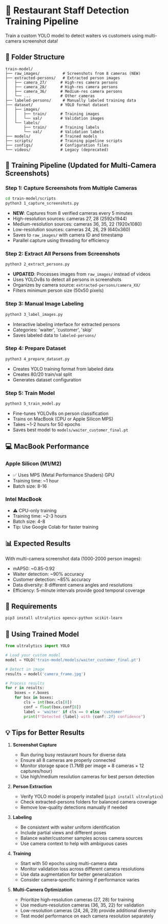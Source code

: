 # 🎯 Restaurant Staff Detection Training Pipeline

Train a custom YOLO model to detect waiters vs customers using multi-camera screenshot data!

## 📁 Folder Structure
```
train-model/
├── raw_images/          # Screenshots from 8 cameras (NEW)
├── extracted-persons/   # Extracted person images
│   ├── camera_27/      # High-res camera persons
│   ├── camera_28/      # High-res camera persons  
│   ├── camera_36/      # Medium-res camera persons
│   └── ...             # Other cameras
├── labeled-persons/     # Manually labeled training data
├── dataset/            # YOLO format dataset
│   ├── images/
│   │   ├── train/      # Training images
│   │   └── val/        # Validation images
│   └── labels/
│       ├── train/      # Training labels
│       └── val/        # Validation labels
├── models/             # Trained models
├── scripts/            # Training pipeline scripts
├── configs/            # Configuration files
└── videos/             # Legacy (deprecated)
```

## 🚀 Training Pipeline (Updated for Multi-Camera Screenshots)

### Step 1: Capture Screenshots from Multiple Cameras
```bash
cd train-model/scripts
python3 1_capture_screenshots.py
```
- **NEW**: Captures from 8 verified cameras every 5 minutes
- High-resolution sources: cameras 27, 28 (2592x1944)
- Medium-resolution sources: cameras 36, 35, 22 (1920x1080) 
- Low-resolution sources: cameras 24, 26, 29 (640x360)
- Saves to `raw_images/` with camera ID and timestamp
- Parallel capture using threading for efficiency

### Step 2: Extract All Persons from Screenshots
```bash
python3 2_extract_persons.py
```
- **UPDATED**: Processes images from `raw_images/` instead of videos
- Uses YOLOv8s to detect all persons in screenshots
- Organizes by camera source: `extracted-persons/camera_XX/`
- Filters minimum person size (50x50 pixels)

### Step 3: Manual Image Labeling
```bash
python3 3_label_images.py
```
- Interactive labeling interface for extracted persons
- Categories: 'waiter', 'customer', 'skip'
- Saves labeled data to `labeled-persons/`

### Step 4: Prepare Dataset
```bash
python3 4_prepare_dataset.py
```
- Creates YOLO training format from labeled data
- Creates 80/20 train/val split
- Generates dataset configuration

### Step 5: Train Model
```bash
python3 5_train_model.py
```
- Fine-tunes YOLOv8s on person classification
- Trains on MacBook (CPU or Apple Silicon MPS)
- Takes ~1-2 hours for 50 epochs
- Saves best model to `models/waiter_customer_final.pt`

## 💻 MacBook Performance

### Apple Silicon (M1/M2)
- ✅ Uses MPS (Metal Performance Shaders) GPU
- Training time: ~1 hour
- Batch size: 8-16

### Intel MacBook
- ⚠️ CPU-only training
- Training time: ~2-3 hours
- Batch size: 4-8
- Tip: Use Google Colab for faster training

## 📊 Expected Results

With multi-camera screenshot data (1000-2000 person images):
- mAP50: ~0.85-0.92
- Waiter detection: ~90% accuracy
- Customer detection: ~85% accuracy
- Data diversity: 8 different camera angles and resolutions
- Efficiency: 5-minute intervals provide good temporal coverage

## 🔧 Requirements

```bash
pip3 install ultralytics opencv-python scikit-learn
```

## 🎯 Using Trained Model

```python
from ultralytics import YOLO

# Load your custom model
model = YOLO('train-model/models/waiter_customer_final.pt')

# Detect in image
results = model('camera_frame.jpg')

# Process results
for r in results:
    boxes = r.boxes
    for box in boxes:
        cls = int(box.cls[0])
        conf = float(box.conf[0])
        label = 'waiter' if cls == 0 else 'customer'
        print(f"Detected {label} with {conf:.2f} confidence")
```

## 💡 Tips for Better Results

1. **Screenshot Capture**
   - Run during busy restaurant hours for diverse data
   - Ensure all 8 cameras are properly connected
   - Monitor storage space (1.7MB per image × 8 cameras × 12 captures/hour)
   - Use high/medium resolution cameras for best person detection

2. **Person Extraction**
   - Verify YOLO model is properly installed (`pip3 install ultralytics`)
   - Check extracted-persons folders for balanced camera coverage
   - Remove low-quality detections manually if needed

3. **Labeling**
   - Be consistent with waiter uniform identification
   - Include partial views and different poses
   - Balance waiter/customer samples across camera sources
   - Use camera context to help with ambiguous cases

4. **Training**
   - Start with 50 epochs using multi-camera data
   - Monitor validation loss across different camera resolutions
   - Use data augmentation for better generalization
   - Consider camera-specific training if performance varies

5. **Multi-Camera Optimization**
   - Prioritize high-resolution cameras (27, 28) for training
   - Use medium-resolution cameras (36, 35, 22) for validation
   - Low-resolution cameras (24, 26, 29) provide additional diversity
   - Test model performance on each camera resolution separately